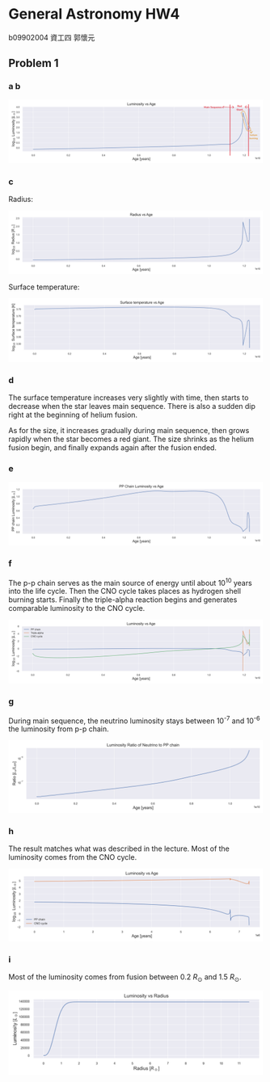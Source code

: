 # General Astronomy HW4

b09902004 資工四 郭懷元

## Problem 1

### a b

![luminosity](./p1-1_luminosity_vs_age_annotated.png)

### c

Radius:

![radius](./p1-1_radius_vs_age.png)

Surface temperature:

![surface temperature](./p1-1_temperature_vs_age.png)

### d

The surface temperature increases very slightly with time, then starts to decrease when the star leaves main sequence. There is also a sudden dip right at the beginning of helium fusion.

As for the size, it increases gradually during main sequence, then grows rapidly when the star becomes a red giant. The size shrinks as the helium fusion begin, and finally expands again after the fusion ended.

### e

![pp chain luminosity](./p1-1_pp_chain_luminosity_vs_age.png)

### f

The p-p chain serves as the main source of energy until about 10<sup>10</sup> years into the life cycle. Then the CNO cycle takes places as hydrogen shell burning starts. Finally the triple-alpha reaction begins and generates comparable luminosity to the CNO cycle.

![luminosity components](./p1-1_luminosity_vs_age_components.png)

### g

During main sequence, the neutrino luminosity stays between 10<sup>-7</sup> and 10<sup>-6</sup> the luminosity from p-p chain.

![neutrino luminosity](./p1-1_neutrino_luminosity_ratio.png)

### h

The result matches what was described in the lecture. Most of the luminosity comes from the CNO cycle.

![large mass luminosity component](./p1-2_luminosity_vs_age_components.png)

### i

Most of the luminosity comes from fusion between $0.2\ R_\odot$ and $1.5\ R_\odot$.

![large mass luminosity - radius](./p1-2_luminosity_vs_radius.png)
